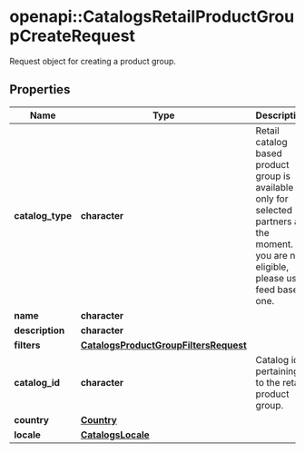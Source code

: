 # openapi::CatalogsRetailProductGroupCreateRequest

Request object for creating a product group.

## Properties
Name | Type | Description | Notes
------------ | ------------- | ------------- | -------------
**catalog_type** | **character** | Retail catalog based product group is available only for selected partners at the moment. If you are not eligible, please use feed based one. | [Enum: [RETAIL]] 
**name** | **character** |  | 
**description** | **character** |  | [optional] 
**filters** | [**CatalogsProductGroupFiltersRequest**](CatalogsProductGroupFiltersRequest.md) |  | 
**catalog_id** | **character** | Catalog id pertaining to the retail product group. | [Pattern: ^\\d+$] 
**country** | [**Country**](Country.md) |  | [Enum: ] 
**locale** | [**CatalogsLocale**](CatalogsLocale.md) |  | [Enum: ] 



